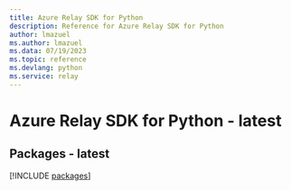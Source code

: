 ```yaml
---
title: Azure Relay SDK for Python
description: Reference for Azure Relay SDK for Python
author: lmazuel
ms.author: lmazuel
ms.data: 07/19/2023
ms.topic: reference
ms.devlang: python
ms.service: relay
---
```

# Azure Relay SDK for Python - latest
## Packages - latest
[!INCLUDE [packages](relay-index.md)]